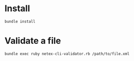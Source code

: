 # Install

```
bundle install
```

# Validate a file

```
bundle exec ruby netex-cli-validator.rb /path/to/file.xml
```
